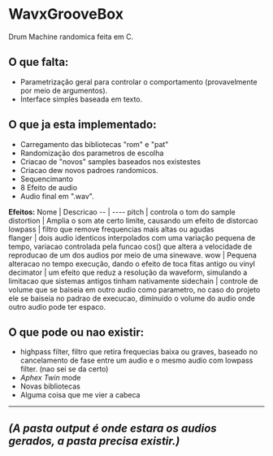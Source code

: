 # WavxGrooveBox
 Drum Machine randomica feita em C.

## O que falta:
- Parametrização geral para controlar o comportamento (provavelmente por meio de argumentos).
- Interface simples baseada em texto.

## O que ja esta implementado:
- Carregamento das bibliotecas "rom" e "pat"
- Randomização dos parametros de escolha
- Criacao de "novos" samples baseados nos existestes
- Criacao dew novos padroes randomicos.
- Sequencimanto
- 8 Efeito de audio
- Audio final em ".wav".

**Efeitos:**
Nome | Descricao 
-- | ---- 
pitch | controla o tom do sample  
distortion | Amplia o som ate certo limite, causando um efeito de distorcao
lowpass | filtro que remove frequencias mais altas ou agudas    
flanger | dois audio identicos interpolados com uma variação pequena de tempo, variacao controlada pela funcao cos() que altera a velocidade de reproducao de um dos audios por meio de uma sinewave.
wow | Pequena alteracao no tempo execução, dando o efeito de toca fitas antigo ou vinyl
decimator | um efeito que reduz a resolução da waveform, simulando a limitacao que sistemas antigos tinham nativamente
sidechain | controle de volume que se baiseia em outro audio como parametro, no caso do projeto ele se baiseia no padrao de execucao, diminuido o volume do audio onde outro audio pode ter espaco.

## O que pode ou nao existir:
- highpass filter, filtro que retira frequecias baixa ou graves, baseado no cancelamento de fase entre um audio e o mesmo audio com lowpass filter. (nao sei se da certo)
- *Aphex Twin* mode
- Novas bibliotecas
- Alguma coisa que me vier a cabeca
---
***(A pasta output é onde estara os audios gerados, a pasta precisa existir.)***
---
